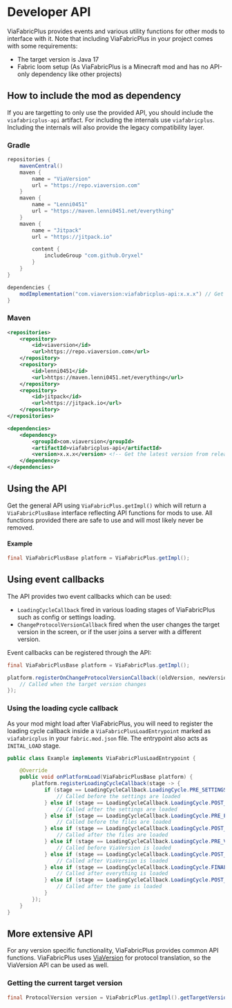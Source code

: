 # Developer API

ViaFabricPlus provides events and various utility functions for other mods to interface with it. Note that including
ViaFabricPlus in your project comes with some requirements:

- The target version is Java 17
- Fabric loom setup (As ViaFabricPlus is a Minecraft mod and has no API-only dependency like other projects)

## How to include the mod as dependency

If you are targetting to only use the provided API, you should include the ```viafabricplus-api``` artifact. For
including the internals use
```viafabricplus```. Including the internals will also provide the legacy compatibility layer.

### Gradle

```groovy
repositories {
    mavenCentral()
    maven { 
        name = "ViaVersion"
        url = "https://repo.viaversion.com"
    }
    maven {
        name = "Lenni0451"
        url = "https://maven.lenni0451.net/everything"
    }
    maven {
        name = "Jitpack"
        url = "https://jitpack.io"

        content {
            includeGroup "com.github.Oryxel"
        }
    }
}

dependencies {
    modImplementation("com.viaversion:viafabricplus-api:x.x.x") // Get the latest version from releases
}
```

### Maven

```xml
<repositories>
    <repository>
        <id>viaversion</id>
        <url>https://repo.viaversion.com</url>
    </repository>
    <repository>
        <id>lenni0451</id>
        <url>https://maven.lenni0451.net/everything</url>
    </repository>
    <repository>
        <id>jitpack</id>
        <url>https://jitpack.io</url>
    </repository>
</repositories>

<dependencies>
    <dependency>
        <groupId>com.viaversion</groupId>
        <artifactId>viafabricplus-api</artifactId>
        <version>x.x.x</version> <!-- Get the latest version from releases -->
    </dependency>
</dependencies>
```

## Using the API

Get the general API using ``ViaFabricPlus.getImpl()`` which will return a ``ViaFabricPlusBase`` interface reflecting API
functions for mods to use.
All functions provided there are safe to use and will most likely never be removed.

#### Example

```java
final ViaFabricPlusBase platform = ViaFabricPlus.getImpl();
```

## Using event callbacks

The API provides two event callbacks which can be used:

- ``LoadingCycleCallback`` fired in various loading stages of ViaFabricPlus such as config or settings loading.
- ``ChangeProtocolVersionCallback`` fired when the user changes the target version in the screen, or if the user joins a
  server with a different version.

Event callbacks can be registered through the API:

```java
final ViaFabricPlusBase platform = ViaFabricPlus.getImpl();

platform.registerOnChangeProtocolVersionCallback((oldVersion, newVersion) -> {
    // Called when the target version changes
});
```

### Using the loading cycle callback

As your mod might load after ViaFabricPlus, you will need to register the loading cycle callback inside a
`ViaFabricPlusLoadEntrypoint` marked as `viafabricplus`
in your `fabric.mod.json` file. The entrypoint also acts as `INITAL_LOAD` stage.

```java
public class Example implements ViaFabricPlusLoadEntrypoint {

    @Override
    public void onPlatformLoad(ViaFabricPlusBase platform) {
        platform.registerLoadingCycleCallback(stage -> {
            if (stage == LoadingCycleCallback.LoadingCycle.PRE_SETTINGS_LOAD) {
                // Called before the settings are loaded
            } else if (stage == LoadingCycleCallback.LoadingCycle.POST_SETTINGS_LOAD) {
                // Called after the settings are loaded
            } else if (stage == LoadingCycleCallback.LoadingCycle.PRE_FILES_LOAD) {
                // Called before the files are loaded
            } else if (stage == LoadingCycleCallback.LoadingCycle.POST_FILES_LOAD) {
                // Called after the files are loaded
            } else if (stage == LoadingCycleCallback.LoadingCycle.PRE_VIAVERSION_LOAD) {
                // Called before ViaVersion is loaded
            } else if (stage == LoadingCycleCallback.LoadingCycle.POST_VIAVERSION_LOAD) {
                // Called after ViaVersion is loaded
            } else if (stage == LoadingCycleCallback.LoadingCycle.FINAL_LOAD) {
                // Called after everything is loaded
            } else if (stage == LoadingCycleCallback.LoadingCycle.POST_GAME_LOAD) {
                // Called after the game is loaded
            }
        });
    }
}
```

## More extensive API

For any version specific functionality, ViaFabricPlus provides common API functions. ViaFabricPlus
uses [ViaVersion](https://github.com/ViaVersion/ViaVersion)
for protocol translation, so the ViaVersion API can be used as well.

### Getting the current target version

```java
final ProtocolVersion version = ViaFabricPlus.getImpl().getTargetVersion();
```
